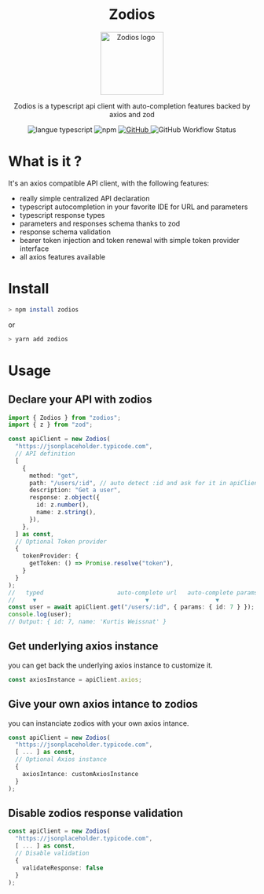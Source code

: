  <h1 align="center">Zodios</h1>
 <p align="center">
   <a href="https://github.com/ecyrbe/zodios">
     <img align="center" src="https://raw.githubusercontent.com/ecyrbe/zodios/main/docs/logo.svg" width="128px" alt="Zodios logo">
   </a>
 </p>
 
 <p align="center">
    Zodios is a typescript api client with auto-completion features backed by <a src="https://axios-http.com" >axios</a> and <a src="https://github.com/colinhacks/zod">zod</a>
 </p>
 
 <p align="center">
   <img src="https://img.shields.io/npm/v/zodios.svg" alt="langue typescript">
   <img alt="npm" src="https://img.shields.io/npm/dw/zodios">
   <a href="https://github.com/ecyrbe/zodios/blob/main/LICENSE">
    <img alt="GitHub" src="https://img.shields.io/github/license/ecyrbe/zodios">   
   </a>
   <img alt="GitHub Workflow Status" src="https://img.shields.io/github/workflow/status/ecyrbe/zodios/CI">
 </p>

# What is it ?

It's an axios compatible API client, with the following features:  
  
- really simple centralized API declaration
- typescript autocompletion in your favorite IDE for URL and parameters
- typescript response types
- parameters and responses schema thanks to zod
- response schema validation
- bearer token injection and token renewal with simple token provider interface
- all axios features available

# Install

```bash
> npm install zodios
```

or

```bash
> yarn add zodios
```

# Usage

## Declare your API with zodios

```typescript
import { Zodios } from "zodios";
import { z } from "zod";

const apiClient = new Zodios(
  "https://jsonplaceholder.typicode.com",
  // API definition
  [
    {
      method: "get",
      path: "/users/:id", // auto detect :id and ask for it in apiClient get params
      description: "Get a user",
      response: z.object({
        id: z.number(),
        name: z.string(),
      }),
    },
  ] as const,
  // Optional Token provider
  {
    tokenProvider: {
      getToken: () => Promise.resolve("token"),
    }
  }
);
//   typed                     auto-complete url   auto-complete params
//     ▼                               ▼                   ▼
const user = await apiClient.get("/users/:id", { params: { id: 7 } });
console.log(user);
// Output: { id: 7, name: 'Kurtis Weissnat' }
```
## Get underlying axios instance

you can get back the underlying axios instance to customize it.

```typescript
const axiosInstance = apiClient.axios;
```
## Give your own axios intance to zodios

you can instanciate zodios with your own axios intance.

```typescript
const apiClient = new Zodios(
  "https://jsonplaceholder.typicode.com",
  [ ... ] as const,
  // Optional Axios instance
  {
    axiosIntance: customAxiosInstance
  }
);
```

## Disable zodios response validation

```typescript
const apiClient = new Zodios(
  "https://jsonplaceholder.typicode.com",
  [ ... ] as const,
  // Disable validation
  {
    validateResponse: false
  }
);
```
